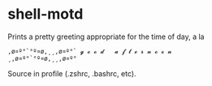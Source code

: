 # shell-motd

Prints a pretty greeting appropriate for the time of day, a la 

<code>,ø¤º°\`°º¤ø,¸¸,ø¤º°\`   𝓰 𝓸 𝓸 𝓭   𝓪 𝓯 𝓽 𝓮 𝓻 𝓷 𝓸 𝓸 𝓷   ¸,ø¤º°\`°º¤ø,¸¸,ø¤º°</code>

Source in profile (.zshrc, .bashrc, etc).
